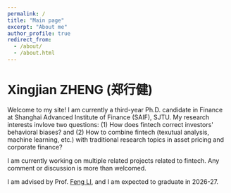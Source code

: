 ```yaml
---
permalink: /
title: "Main page"
excerpt: "About me"
author_profile: true
redirect_from: 
  - /about/
  - /about.html
---
```


Xingjian ZHENG (郑行健)
======

Welcome to my site! I am currently a third-year Ph.D. candidate in Finance at Shanghai Advanced Institute of Finance (SAIF), SJTU. My research interests invlove two questions: (1) How does fintech correct investors' behavioral biases? and (2) How to combine fintech (texutual analysis, machine learning, etc.) with traditional research topics in asset pricing and corporate finance? 

I am currently working on multiple related projects related to fintech. Any comment or discussion is more than welcomed. 

I am advised by Prof. [Feng LI](https://en.saif.sjtu.edu.cn/faculty-research/li-feng), and I am expected to graduate in 2026-27. 
